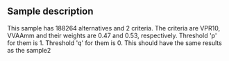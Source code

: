 ## Sample description

This sample has 188264 alternatives and 2 criteria.
The criteria are VPR10, VVAAmm and their weights are 0.47 and 0.53, respectively. 
Threshold 'p' for them is 1.
Threshold 'q' for them is 0.
This should have the same results as the sample2 
